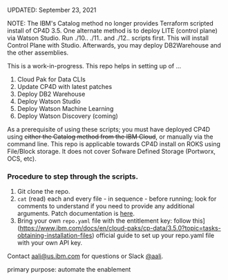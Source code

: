 UPDATED: September 23, 2021

NOTE: The IBM's Catalog method no longer provides Terraform scripted install of CP4D 3.5. One alternate method is to deploy LITE (control plane) via Watson Studio. Run ./10.. ./11.. and ./12.. scripts first. This will install Control Plane with Studio. Afterwards, you may deploy DB2Warehouse and the other assemblies.

This is a work-in-progress. This repo helps in setting up of ...

1. Cloud Pak for Data CLIs
2. Update CP4D with latest patches
3. Deploy DB2 Warehouse
4. Deploy Watson Studio
5. Deploy Watson Machine Learning
6. Deploy Watson Discovery (coming)

As a prerequisite of using these scripts; you must have deployed CP4D using <del>either the Catalog method from the IBM Cloud</del>, or manually via the command line. This repo is applicable towards CP4D install on ROKS using File/Block storage. It does not cover Sofware Defined Storage (Portworx, OCS, etc).

### Procedure to step through the scripts.

1. Git clone the repo.
2. `cat` (read) each and every file - in sequence - before running; look for comments to understand if you need to provide any additional arguments. Patch documentation is [here](https://www.ibm.com/support/pages/available-patches-ibm-cloud-pak-data#3.5.2).
3. Bring your own `repo.yaml` file with the entitlement key: follow this](https://www.ibm.com/docs/en/cloud-paks/cp-data/3.5.0?topic=tasks-obtaining-installation-files) official guide to set up your repo.yaml file with your own API key.

Contact aali@us.ibm.com for questions or Slack [@aali](https://ibm.enterprise.slack.com/user/@W54KBUZ34).

primary purpose: automate the enablement

